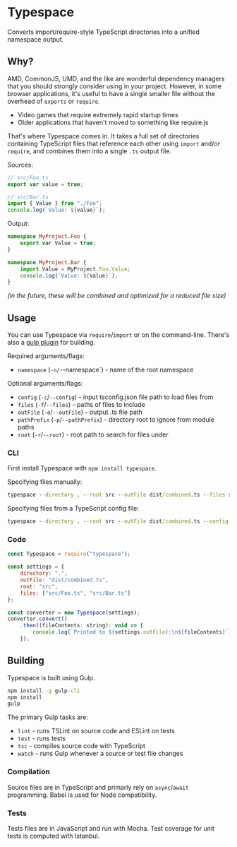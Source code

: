 # Typespace

Converts import/require-style TypeScript directories into a unified namespace output.

## Why?

AMD, CommonJS, UMD, and the like are wonderful dependency managers that you should strongly consider using in your project.
However, in some browser applications, it's useful to have a single smaller file without the overhead of `exports` or `require`.

* Video games that require extremely rapid startup times
* Older applications that haven't moved to something like require.js

That's where Typespace comes in.
It takes a full set of directories containing TypeScript files that reference each other using `import` and/or `require`, and combines them into a single `.ts` output file.

Sources:
```typescript
// src/Foo.ts
export var value = true;
```

```typescript
// src/Bar.ts
import { Value } from "./Foo";
console.log(`Value: ${value}`);
```

Output:
```typescript
namespace MyProject.Foo {
    export var Value = true;
}

namespace MyProject.Bar {
    import Value = MyProject.Foo.Value;
    console.log(`Value: ${Value}`);
}
```

*(in the future, these will be combined and optimized for a reduced file size)*


## Usage

You can use Typespace via `require`/`import` or on the command-line. There's also a [gulp plugin](https://github.com/joshuakgoldberg/gulp-typespace) for building.

Required arguments/flags:

* `namespace` (`-n/`--namespace`) - name of the root namespace

Optional arguments/flags:

* `config` (`-c`/`--config`) - input tsconfig.json file path to load files from
* `files` (`-f`/`--files`) - paths of files to include
* `outFile` (`-o`/`--outFile`) - output .ts file path
* `pathPrefix` (`-p`/`--pathPrefix`) - directory root to ignore from module paths
* `root` (`-r`/`--root`) - root path to search for files under


### CLI

First install Typespace with `npm install typespace`.

Specifying files manually:
```cmd
typespace --directory . --root src --outFile dist/combined.ts --files src/Foo.ts src/Bar.ts
```

Specifying files from a TypeScript config file:
```cmd
typespace --directory . --root src --outFile dist/combined.ts --config tsconfig.json
```

### Code

```javascript
const Typespace = require("typespace");

const settings = {
    directory: ".",
    outFile: "dist/combined.ts",
    root: "src",
    files: ["src/Foo.ts", "src/Bar.ts"]
};

const converter = new Typespace(settings);
converter.convert()
    .then((fileContents: string): void => {
        console.log(`Printed to ${settings.outFile}:\n${fileContents}`);
    });
```


## Building

Typespace is built using Gulp.

```cmd
npm install -g gulp-cli
npm install
gulp
```

The primary Gulp tasks are:

* `lint` - runs TSLint on source code and ESLint on tests
* `test` - runs tests
* `tsc` - compiles source code with TypeScript
* `watch` - runs Gulp whenever a source or test file changes


### Compilation

Source files are in TypeScript and primarly rely on `async`/`await` programming.
Babel is used for Node compatibility.


### Tests

Tests files are in JavaScript and run with Mocha.
Test coverage for unit tests is computed with Istanbul.
